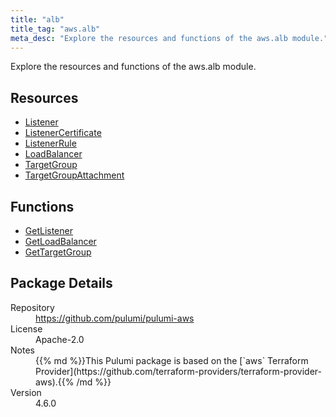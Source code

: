 ```yaml
---
title: "alb"
title_tag: "aws.alb"
meta_desc: "Explore the resources and functions of the aws.alb module."
---
```


<!-- WARNING: this file was generated by Pulumi Docs Generator. -->
<!-- Do not edit by hand unless you're certain you know what you are doing! -->

Explore the resources and functions of the aws.alb module.

<h2 id="resources">Resources</h2>
<ul class="api">
    <li><a href="listener" title="Listener"><span class="symbol resource"></span>Listener</a></li>
    <li><a href="listenercertificate" title="ListenerCertificate"><span class="symbol resource"></span>ListenerCertificate</a></li>
    <li><a href="listenerrule" title="ListenerRule"><span class="symbol resource"></span>ListenerRule</a></li>
    <li><a href="loadbalancer" title="LoadBalancer"><span class="symbol resource"></span>LoadBalancer</a></li>
    <li><a href="targetgroup" title="TargetGroup"><span class="symbol resource"></span>TargetGroup</a></li>
    <li><a href="targetgroupattachment" title="TargetGroupAttachment"><span class="symbol resource"></span>TargetGroupAttachment</a></li>
</ul>

<h2 id="functions">Functions</h2>
<ul class="api">
    <li><a href="getlistener" title="GetListener"><span class="symbol function"></span>GetListener</a></li>
    <li><a href="getloadbalancer" title="GetLoadBalancer"><span class="symbol function"></span>GetLoadBalancer</a></li>
    <li><a href="gettargetgroup" title="GetTargetGroup"><span class="symbol function"></span>GetTargetGroup</a></li>
</ul>

<h2 id="package-details">Package Details</h2>
<dl class="package-details">
	<dt>Repository</dt>
	<dd><a href="https://github.com/pulumi/pulumi-aws">https://github.com/pulumi/pulumi-aws</a></dd>
	<dt>License</dt>
	<dd>Apache-2.0</dd>
	<dt>Notes</dt>
	<dd>{{% md %}}This Pulumi package is based on the [`aws` Terraform Provider](https://github.com/terraform-providers/terraform-provider-aws).{{% /md %}}</dd>
	<dt>Version</dt>
	<dd>4.6.0</dd>
</dl>

